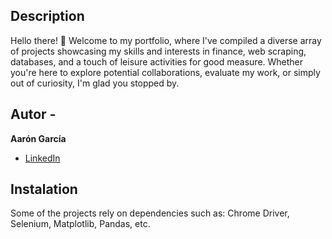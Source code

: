 ## Description

Hello there! 👋 Welcome to my portfolio, where I've compiled a diverse array of projects showcasing my skills and interests in finance, web scraping, databases, and a touch of leisure activities for good measure. 
Whether you're here to explore potential collaborations, evaluate my work, or simply out of curiosity, I'm glad you stopped by.

## Autor -
**Aarón García**

* [LinkedIn](https://www.linkedin.com/in/aarón-aldair-3b5075264/)

## Instalation
Some of the projects rely on dependencies such as: Chrome Driver, Selenium, Matplotlib, Pandas, etc.
